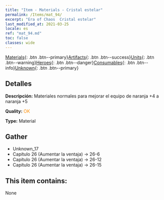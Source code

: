 ```yaml
---
title: "Item - Materials - Cristal estelar"
permalink: /Items/mat_94/
excerpt: "Era of Chaos  Cristal estelar"
last_modified_at: 2021-03-25
locale: es
ref: "mat_94.md"
toc: false
classes: wide
---
```

 [Materials](/es/Items/){: .btn .btn--primary}[Artifacts](/es/Items/Artifacts/){: .btn .btn--success}[Units](/es/Items/Units/){: .btn .btn--warning}[Heroes](/es/Items/Heroes/){: .btn .btn--danger}[Consumables](/es/Items/Consumables/){: .btn .btn--info}[Unknown](/es/Items/Unknown/){: .btn .btn--primary}

## Detalles
 **Descripción:** Materiales normales para mejorar el equipo de naranja +4 a naranja +5

 **Quality:** <span style="color: #FF8C00">OK</span>

 **Type:** Material

## Gather

*    Unknown_17 
*    Capítulo 26 (Aumentar la ventaja) -> 26-6 
*    Capítulo 26 (Aumentar la ventaja) -> 26-12 
*    Capítulo 26 (Aumentar la ventaja) -> 26-15 

## This item contains:

  None

